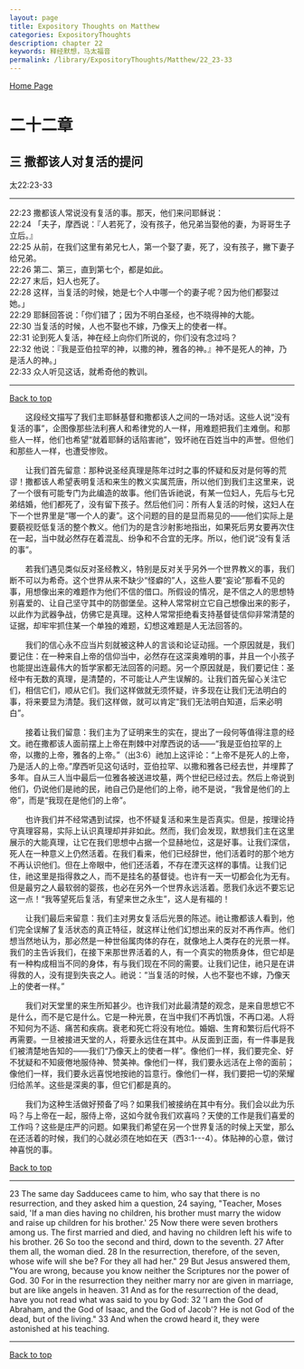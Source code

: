 ```yaml
---
layout: page
title: Expository Thoughts on Matthew
categories: ExpositoryThoughts
description: chapter 22
keywords: 释经默想，马太福音
permalink: /library/ExpositoryThoughts/Matthew/22_23-33
---
```

[ Home Page ]({{site.baseurl}}/index) <br>

<a name="0"></a>
# 二十二章 

## 三 撒都该人对复活的提问

太22:23-33

***

22:23 撒都该人常说没有复活的事。那天，他们来问耶稣说：<br>
22:24 「夫子，摩西说：『人若死了，没有孩子，他兄弟当娶他的妻，为哥哥生子立后。』<br>
22:25 从前，在我们这里有弟兄七人，第一个娶了妻，死了，没有孩子，撇下妻子给兄弟。<br>
22:26 第二、第三，直到第七个，都是如此。<br>
22:27 末后，妇人也死了。<br>
22:28 这样，当复活的时候，她是七个人中哪一个的妻子呢？因为他们都娶过她。」<br>
22:29 耶稣回答说：「你们错了；因为不明白圣经，也不晓得神的大能。<br>
22:30 当复活的时候，人也不娶也不嫁，乃像天上的使者一样。<br>
22:31 论到死人复活，神在经上向你们所说的，你们没有念过吗？<br>
22:32 他说：『我是亚伯拉罕的神，以撒的神，雅各的神。』神不是死人的神，乃是活人的神。」<br>
22:33 众人听见这话，就希奇他的教训。<br>

***

[Back to top](#0)

&emsp;&emsp;这段经文描写了我们主耶稣基督和撒都该人之间的一场对话。这些人说“没有复活的事”，企图像那些法利赛人和希律党的人一样，用难题把我们主难倒。和那些人一样，他们也希望“就着耶稣的话陷害祂”，毁坏祂在百姓当中的声誉。但他们和那些人一样，也遭受惨败。

&emsp;&emsp;让我们首先留意：那种说圣经真理是陈年过时之事的怀疑和反对是何等的荒谬！撒都该人希望表明复活和来生的教义实属荒唐，所以他们到我们主这里来，说了一个很有可能专门为此编造的故事。他们告诉祂说，有某一位妇人，先后与七兄弟结婚，他们都死了，没有留下孩子。然后他们问：所有人复活的时候，这妇人在下一个世界里是“哪一个人的妻”。这个问题的目的是显而易见的——他们实际上是要藐视贬低复活的整个教义。他们为的是含沙射影地指出，如果死后男女要再次住在一起，当中就必然存在着混乱、纷争和不合宜的无序。所以，他们说“没有复活的事”。

&emsp;&emsp;若我们遇见类似反对圣经教义，特别是反对关乎另外一个世界教义的事，我们断不可以为希奇。这个世界从来不缺少“怪癖的”人，这些人要“妄论”那看不见的事，用想像出来的难题作为他们不信的借口。所假设的情况，是不信之人的思想特别喜爱的、让自己坚守其中的防御堡垒。这种人常常树立它自己想像出来的影子，以此作为武器争战，仿佛它是真理。这种人常常拒绝看支持基督徒信仰非常清楚的证据，却牢牢抓住某一个单独的难题，幻想这难题是人无法回答的。

&emsp;&emsp;我们的信心永不应当片刻就被这种人的言谈和论证动摇。一个原因就是，我们要记住：在一种来自上帝的信仰当中，必然存在这深奥难明的事，并且一个小孩子也能提出连最伟大的哲学家都无法回答的问题。另一个原因就是，我们要记住：圣经中有无数的真理，是清楚的，不可能让人产生误解的。让我们首先留心关注它们，相信它们，顺从它们。我们这样做就无须怀疑，许多现在让我们无法明白的事，将来要显为清楚。我们这样做，就可以肯定“我们无法明白知道，后来必明白”。

&emsp;&emsp;接着让我们留意：我们主为了证明来生的实在，提出了一段何等值得注意的经文。祂在撒都该人面前摆上上帝在荆棘中对摩西说的话——“我是亚伯拉罕的上帝，以撒的上帝，雅各的上帝。”（出3:6）祂加上这评论：“上帝不是死人的上帝，乃是活人的上帝。”摩西听见这句话时，亚伯拉罕、以撒和雅各已经去世，并埋葬了多年。自从三人当中最后一位雅各被送进坟墓，两个世纪已经过去。然后上帝说到他们，仍说他们是祂的民，祂自己仍是他们的上帝，祂不是说，“我曾是他们的上帝”，而是“我现在是他们的上帝”。

&emsp;&emsp;也许我们并不经常遇到试探，也不怀疑复活和来生是否真实。但是，按理论持守真理容易，实际上认识真理却并非如此。然而，我们会发现，默想我们主在这里展示的大能真理，让它在我们思想中占据一个显赫地位，这是好事。让我们深信，死人在一种意义上仍然活着。在我们看来，他们已经辞世，他们活着时的那个地方不再认识他们。但在上帝眼中，他们还活着，不存在湮灭这样的事情。让我们记住，祂这里是指得救之人，而不是挂名的基督徒。也许有一天一切都会化为无有。但是最穷之人最软弱的婴孩，也必在另外一个世界永远活着。愿我们永远不要忘记这一点！“我等望死后复活，有望来世之永生”，这人是有福的！

&emsp;&emsp;让我们最后来留意：我们主对男女复活后光景的陈述。祂让撒都该人看到，他们完全误解了复活状态的真正特征，就这样让他们幻想出来的反对不再作声。他们想当然地认为，那必然是一种世俗属肉体的存在，就像地上人类存在的光景一样。我们的主告诉我们，在接下来那世界活着的人，有一个真实的物质身体，但它却是有一种构成相当不同的身体，有与我们现在不同的需要。让我们记住，祂只是在讲得救的人，没有提到失丧之人。祂说：“当复活的时候，人也不娶也不嫁，乃像天上的使者一样。”

&emsp;&emsp;我们对天堂里的来生所知甚少。也许我们对此最清楚的观念，是来自思想它不是什么，而不是它是什么。它是一种光景，在当中我们不再饥饿，不再口渴。人将不知何为不适、痛苦和疾病。衰老和死亡将没有地位。婚姻、生育和繁衍后代将不再需要。一旦被接进天堂的人，将要永远住在其中。从反面到正面，有一件事是我们被清楚地告知的——我们“乃像天上的使者一样”。像他们一样，我们要完全、好不犹疑和不知疲倦地服侍神、赞美神。像他们一样，我们要永远活在上帝的面前；像他们一样，我们要永远喜悦地按祂的旨意行。像他们一样，我们要把一切的荣耀归给羔羊。这些是深奥的事，但它们都是真的。

&emsp;&emsp;我们为这种生活做好预备了吗？如果我们被接纳在其中有分。我们会以此为乐吗？与上帝在一起，服侍上帝，这如今就令我们欢喜吗？天使的工作是我们喜爱的工作吗？这些是庄严的问题。如果我们希望在另一个世界复活的时候上天堂，那么在还活着的时候，我们的心就必须在地如在天（西3:1---4）。体贴神的心意，做讨神喜悦的事。

[Back to top](#0)

***

23 The same day Sadducees came to him, who say that there is no resurrection, and they asked him a question, 24 saying, "Teacher, Moses said, 'If a man dies having no children, his brother must marry the widow and raise up children for his brother.' 25 Now there were seven brothers among us. The first married and died, and having no children left his wife to his brother. 26 So too the second and third, down to the seventh. 27 After them all, the woman died. 28 In the resurrection, therefore, of the seven, whose wife will she be? For they all had her." 29 But Jesus answered them, "You are wrong, because you know neither the Scriptures nor the power of God. 30 For in the resurrection they neither marry nor are given in marriage, but are like angels in heaven. 31 And as for the resurrection of the dead, have you not read what was said to you by God: 32 'I am the God of Abraham, and the God of Isaac, and the God of Jacob'? He is not God of the dead, but of the living." 33 And when the crowd heard it, they were astonished at his teaching.

***

[Back to top](#0)
